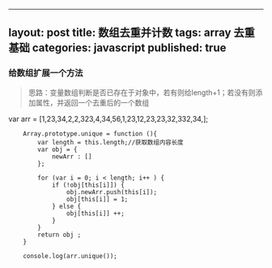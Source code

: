  ---
layout: post
title: 数组去重并计数
tags: array  去重 基础
categories: javascript
published: true
---
### 给数组扩展一个方法
> 思路：变量数组判断是否已存在于对象中，若有则给length+1；若没有则添加属性，并返回一个去重后的一个数组

var arr = [1,23,34,2,2,323,4,34,56,1,23,12,23,23,32,332,34,];

        Array.prototype.unique = function (){
            var length = this.length;//获取数组内容长度
            var obj = {
                newArr : []
            };
       
            for (var i = 0; i < length; i++ ) {
                if (!obj[this[i]]) {
                    obj.newArr.push(this[i]);
                    obj[this[i]] = 1;
                } else {
                    obj[this[i]] ++;
                }
            }
            return obj ;
        }

        console.log(arr.unique());
